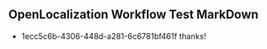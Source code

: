 ## OpenLocalization Workflow Test MarkDown
* 1ecc5c6b-4306-448d-a281-6c6781bf461f thanks!

<!--HONumber=Aug16_HO3-->


